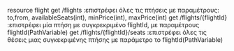 resource flight
get /flights :επιστρέφει όλες τις πτήσεις με παραμέτρους: to,from, availableSeats(int), minPrice(int), maxPrice(int)
get /flights/{flightId} :επιστρέφει μία πτήση με συγκρεκριμένο flightId, με παραμέτρους flightId(PathVariable)
get /flights/{flightId}/seats :επιστρέφει όλες τις θέσεις μιας συγκεκριμένης πτήσης με παράμετρο το flightId(PathVariable)